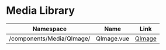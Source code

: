 # Media Library

| Namespace                 | Name       |         Link         |
| ------------------------- | ---------- | :------------------: |
| /components/Media/QImage/ | QImage.vue | [QImage](./image.md) |
